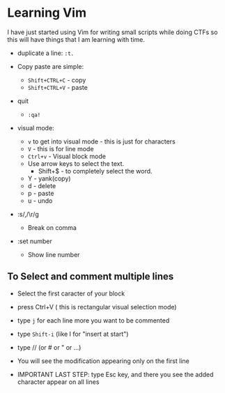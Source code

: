 # Learning Vim

I have just started using Vim for writing small scripts while doing CTFs so this will have things that I am learning with time.

* duplicate a line: `:t.`
* Copy paste are simple:
    - `Shift+CTRL+C` - copy
    - `Shift+CTRL+V` - paste
* quit
    - `:qa!`

* visual mode:
    - `v` to get into visual mode - this is just for characters
    - `V` - this is for line mode
    - `Ctrl+v` - Visual block mode
    - Use arrow keys to select the text.
        - Shift+$ - to completely select the word.
    - Y - yank(copy)
    - d - delete
    - p - paste
    - u - undo

* :s/,/\r/g
    - Break on comma

* :set number
    - Show line number

## To Select and comment multiple lines

* Select the first caracter of your block

* press Ctrl+V ( this is rectangular visual selection mode)

* type `j` for each line more you want to be commented

* type `Shift-i` (like I for "insert at start")

* type // (or # or " or ...)

* You will see the modification appearing only on the first line

* IMPORTANT LAST STEP: type Esc key, and there you see the added character appear on all lines

